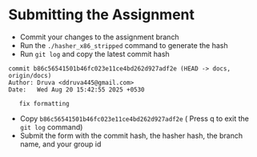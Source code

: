 # Submitting the Assignment
 - Commit your changes to the assignment branch
 - Run the `./hasher_x86_stripped` command to generate the hash
 - Run `git log` and copy the latest commit hash
 ```
 commit b86c56541501b46fc023e11ce4bd262d927adf2e (HEAD -> docs, origin/docs)
Author: Druva <ddruva445@gmail.com>
Date:   Wed Aug 20 15:42:55 2025 +0530

    fix formatting
```
 - Copy `b86c56541501b46fc023e11ce4bd262d927adf2e`  ( Press q to exit the `git log` command)
 - Submit the form with the commit hash, the hasher hash, the branch name, and your group id